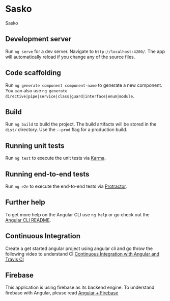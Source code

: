 # Sasko
Sasko

## Development server

Run `ng serve` for a dev server. Navigate to `http://localhost:4200/`. The app will automatically reload if you change any of the source files.

## Code scaffolding

Run `ng generate component component-name` to generate a new component. You can also use `ng generate directive|pipe|service|class|guard|interface|enum|module`.

## Build

Run `ng build` to build the project. The build artifacts will be stored in the `dist/` directory. Use the `--prod` flag for a production build.

## Running unit tests

Run `ng test` to execute the unit tests via [Karma](https://karma-runner.github.io).

## Running end-to-end tests

Run `ng e2e` to execute the end-to-end tests via [Protractor](http://www.protractortest.org/).

## Further help

To get more help on the Angular CLI use `ng help` or go check out the [Angular CLI README](https://github.com/angular/angular-cli/blob/master/README.md).

## Continuous Integration

Create a get started angular project using angular cli and go throw the following video to understand CI [Continuous Integration with Angular and Travis CI](https://www.youtube.com/watch?v=ojr2Dy0Pjhw)

## Firebase

This application is using firebase as its backend engine. To understand firebase with Angular, please read [Angular + Firebase](https://medium.com/factory-mind/angular-firebase-typescript-step-by-step-tutorial-2ef887fc7d71)

